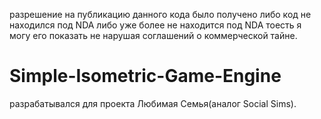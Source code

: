 разрешение на публикацию данного кода было получено либо код не находился под NDA либо уже более не находится под NDA тоесть я могу его показать не нарушая соглашений о коммерческой тайне.

#  Simple-Isometric-Game-Engine
 
разрабатывался для проекта Любимая Семья(аналог Social Sims).

